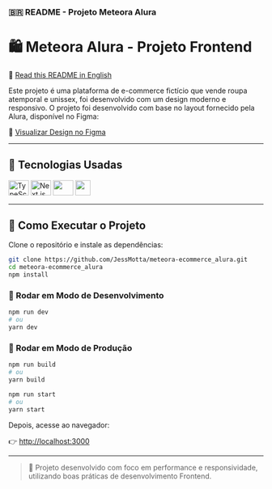 ### 🇧🇷 README - Projeto Meteora Alura

# 🛍️ Meteora Alura - Projeto Frontend

📄 [Read this README in English](README.md)

Este projeto é uma plataforma de e-commerce fictício que vende roupa atemporal e unissex, foi desenvolvido com um design moderno e responsivo. O projeto foi desenvolvido com base no layout fornecido pela Alura, disponível no Figma:

🎨 [Visualizar Design no Figma](https://www.figma.com/design/2TLgt8UjsWUViWlmpXu5Fz/Challenge-Front-end-%7C-Loja-Meteora?node-id=2386-2430&t=hIerujrsdlQwxXJq-1)

---

## 🚀 Tecnologias Usadas

<div>
  <img src="https://cdn.jsdelivr.net/gh/devicons/devicon@latest/icons/typescript/typescript-original.svg" height="30" width="40" alt="TypeScript"/>
  <img src="https://cdn.jsdelivr.net/gh/devicons/devicon@latest/icons/nextjs/nextjs-original.svg" height="30" width="40" alt="Next.js"/>
  <img src="https://cdn.jsdelivr.net/gh/devicons/devicon@latest/icons/react/react-original.svg" height="30" width="40"/>
  <img src="https://cdn.jsdelivr.net/gh/devicons/devicon@latest/icons/tailwindcss/tailwindcss-original.svg" height="30" with="40" />            
</div>

---

## 🧭 Como Executar o Projeto

Clone o repositório e instale as dependências:

```bash
git clone https://github.com/JessMotta/meteora-ecommerce_alura.git
cd meteora-ecommerce_alura
npm install
```

### 🔧 Rodar em Modo de Desenvolvimento

```bash
npm run dev
# ou
yarn dev
```

### 🏁 Rodar em Modo de Produção

```bash
npm run build
# ou
yarn build

npm run start
# ou
yarn start
```

Depois, acesse ao navegador:

👉 [http://localhost:3000](http://localhost:3000)

---

> 📌 Projeto desenvolvido com foco em performance e responsividade, utilizando boas práticas de desenvolvimento Frontend.

